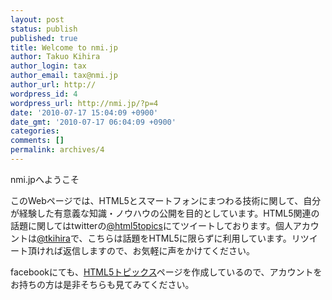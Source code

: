 ```yaml
---
layout: post
status: publish
published: true
title: Welcome to nmi.jp
author: Takuo Kihira
author_login: tax
author_email: tax@nmi.jp
author_url: http://
wordpress_id: 4
wordpress_url: http://nmi.jp/?p=4
date: '2010-07-17 15:04:09 +0900'
date_gmt: '2010-07-17 06:04:09 +0900'
categories:
comments: []
permalink: archives/4
---
```

<p>nmi.jpへようこそ</p>
<p>このWebページでは、HTML5とスマートフォンにまつわる技術に関して、自分が経験した有意義な知識・ノウハウの公開を目的としています。HTML5関連の話題に関してはtwitterの<a href="http://twitter.com/html5topics" target="_blank">@html5topics</a>にてツイートしております。個人アカウントは<a href="http://twitter.com/tkihira">@tkihira</a>で、こちらは話題をHTML5に限らずに利用しています。リツイート頂ければ返信しますので、お気軽に声をかけてください。</p>
<p>facebookにても、<a href="http://www.facebook.com/pages/Html5-%E3%83%88%E3%83%94%E3%83%83%E3%82%AF%E3%82%B9/148971838506661" target="_blank">HTML5トピックス</a>ページを作成しているので、アカウントをお持ちの方は是非そちらも見てみてください。</p>

